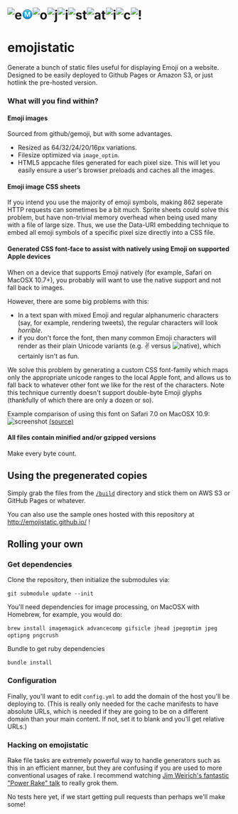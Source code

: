 # ![e](build/images/24/1f4e7.png)![m](build/images/24/24c2.png)![o](build/images/24/1f60f.png)![j](build/images/24/1f3b7.png)![i](build/images/24/2139.png)![s](build/images/24/1f4b0.png)t![a](build/images/24/1f170.png)t![i](build/images/24/1f4cd.png)![c](build/images/24/00a9.png)![!](build/images/24/2757.png)

emojistatic
===========

Generate a bunch of static files useful for displaying Emoji on a website.  Designed to be easily deployed to Github Pages or Amazon S3, or just hotlink the pre-hosted version.

### What will you find within?

#### Emoji images

Sourced from github/gemoji, but with some advantages.

 - Resized as 64/32/24/20/16px variations.
 - Filesize optimized via `image_optim`.
 - HTML5 appcache files generated for each pixel size.  This will let you easily ensure a user's browser preloads and caches all the images.

#### Emoji image CSS sheets

If you intend you use the majority of emoji symbols, making 862 seperate HTTP requests can sometimes be a bit much.  Sprite sheets could solve this problem, but have non-trivial memory overhead when being used many with a file of large size.  Thus, we use the Data-URI embedding technique to embed all emoji symbols of a specific pixel size directly into a CSS file.

#### Generated CSS font-face to assist with natively using Emoji on supported Apple devices

When on a device that supports Emoji natively (for example, Safari on MacOSX 10.7+), you probably will want to use the native support and not fall back to images.

However, there are some big problems with this:

 - In a text span with mixed Emoji and regular alphanumeric characters (say, for example, rendering tweets), the regular characters will look _horrible_.
 - if you don't force the font, then many common Emoji characters will render as their plain Unicode variants (e.g. &#x270c; versus ![native](build/images/16/270c.png)), which certainly isn't as fun.

We solve this problem by generating a custom CSS font-family which maps only the appropriate unicode ranges to the local Apple font, and allows us to fall back to whatever other font we like for the rest of the characters.  Note this technique currently doesn't support double-byte Emoji glyphs (thankfully of which there are only a dozen or so).

Example comparison of using this font on Safari 7.0 on MacOSX 10.9:
![screenshot](http://f.cl.ly/items/2x0G2E0f1M1l3z0t453o/Screen%20Shot%202013-11-24%20at%204.33.00%20PM.png)
[(source)](http://codepen.io/mroth/pen/cpLyK)

<!-- TBD
#### Vendored copies of the js-emoji library

Since it's pretty awesome and you'll probably end up wanting to use it in conjunction with the above anyhow.
-->

#### All files contain minified and/or gzipped versions

Make every byte count.

Using the pregenerated copies
-----------------------------

Simply grab the files from the [`/build`](/build) directory and stick them on AWS S3 or GitHub Pages or whatever.

You can also use the sample ones hosted with this repository at http://emojistatic.github.io/ !

Rolling your own
----------------

### Get dependencies

Clone the repository, then initialize the submodules via:

    git submodule update --init

You'll need dependencies for image processing, on MacOSX with Homebrew, for example, you would do:

    brew install imagemagick advancecomp gifsicle jhead jpegoptim jpeg optipng pngcrush

Bundle to get ruby dependencies

    bundle install

### Configuration
Finally, you'll want to edit `config.yml` to add the domain of the host you'll be deploying to.  (This is really only needed for the cache manifests to have absolute URLs, which is needed if they are going to be on a different domain than your main content.  If not, set it to blank and you'll get relative URLs.)

### Hacking on emojistatic

Rake file tasks are extremely powerful way to handle generators such as this in an efficient manner, but they are confusing if you are used to more conventional usages of rake.  I recommend watching [Jim Weirich's fantastic "Power Rake" talk][1] to really grok them.

No tests here yet, if we start getting pull requests than perhaps we'll make some!

[1]: http://www.confreaks.com/videos/988-goruco2012-power-rake
